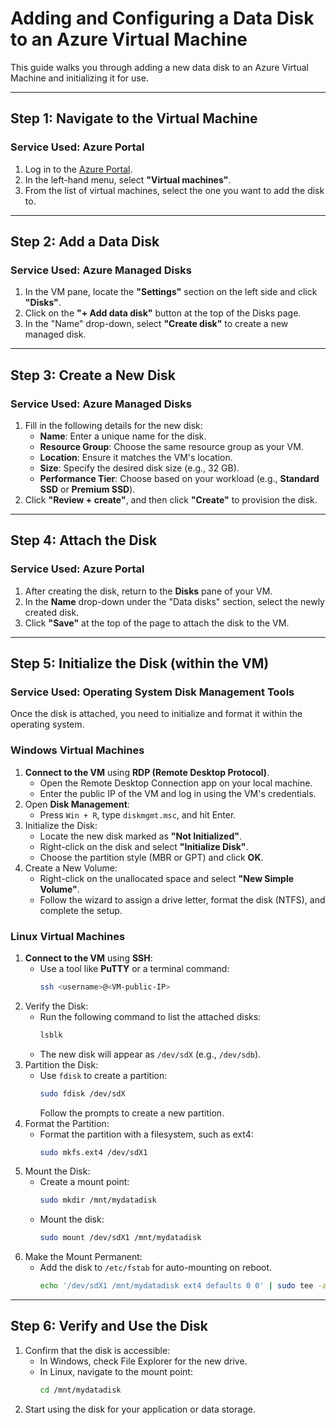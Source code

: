 # Adding and Configuring a Data Disk to an Azure Virtual Machine

This guide walks you through adding a new data disk to an Azure Virtual Machine and initializing it for use.

---

## Step 1: Navigate to the Virtual Machine

### **Service Used**: Azure Portal  
1. Log in to the [Azure Portal](https://portal.azure.com).  
2. In the left-hand menu, select **"Virtual machines"**.  
3. From the list of virtual machines, select the one you want to add the disk to.  

---

## Step 2: Add a Data Disk

### **Service Used**: Azure Managed Disks  
1. In the VM pane, locate the **"Settings"** section on the left side and click **"Disks"**.  
2. Click on the **"+ Add data disk"** button at the top of the Disks page.  
3. In the "Name" drop-down, select **"Create disk"** to create a new managed disk.  

---

## Step 3: Create a New Disk

### **Service Used**: Azure Managed Disks  
1. Fill in the following details for the new disk:  
   - **Name**: Enter a unique name for the disk.  
   - **Resource Group**: Choose the same resource group as your VM.  
   - **Location**: Ensure it matches the VM's location.  
   - **Size**: Specify the desired disk size (e.g., 32 GB).  
   - **Performance Tier**: Choose based on your workload (e.g., **Standard SSD** or **Premium SSD**).  
2. Click **"Review + create"**, and then click **"Create"** to provision the disk.  

---

## Step 4: Attach the Disk

### **Service Used**: Azure Portal  
1. After creating the disk, return to the **Disks** pane of your VM.  
2. In the **Name** drop-down under the "Data disks" section, select the newly created disk.  
3. Click **"Save"** at the top of the page to attach the disk to the VM.  

---

## Step 5: Initialize the Disk (within the VM)

### **Service Used**: Operating System Disk Management Tools  
Once the disk is attached, you need to initialize and format it within the operating system.

### **Windows Virtual Machines**  
1. **Connect to the VM** using **RDP (Remote Desktop Protocol)**.  
   - Open the Remote Desktop Connection app on your local machine.  
   - Enter the public IP of the VM and log in using the VM's credentials.  
2. Open **Disk Management**:  
   - Press `Win + R`, type `diskmgmt.msc`, and hit Enter.  
3. Initialize the Disk:  
   - Locate the new disk marked as **"Not Initialized"**.  
   - Right-click on the disk and select **"Initialize Disk"**.  
   - Choose the partition style (MBR or GPT) and click **OK**.  
4. Create a New Volume:  
   - Right-click on the unallocated space and select **"New Simple Volume"**.  
   - Follow the wizard to assign a drive letter, format the disk (NTFS), and complete the setup.  

### **Linux Virtual Machines**  
1. **Connect to the VM** using **SSH**:  
   - Use a tool like **PuTTY** or a terminal command:  
     ```bash
     ssh <username>@<VM-public-IP>
     ```
2. Verify the Disk:  
   - Run the following command to list the attached disks:  
     ```bash
     lsblk
     ```
   - The new disk will appear as `/dev/sdX` (e.g., `/dev/sdb`).  
3. Partition the Disk:  
   - Use `fdisk` to create a partition:  
     ```bash
     sudo fdisk /dev/sdX
     ```
     Follow the prompts to create a new partition.  
4. Format the Partition:  
   - Format the partition with a filesystem, such as ext4:  
     ```bash
     sudo mkfs.ext4 /dev/sdX1
     ```
5. Mount the Disk:  
   - Create a mount point:  
     ```bash
     sudo mkdir /mnt/mydatadisk
     ```
   - Mount the disk:  
     ```bash
     sudo mount /dev/sdX1 /mnt/mydatadisk
     ```
6. Make the Mount Permanent:  
   - Add the disk to `/etc/fstab` for auto-mounting on reboot.  
     ```bash
     echo '/dev/sdX1 /mnt/mydatadisk ext4 defaults 0 0' | sudo tee -a /etc/fstab
     ```

---

## Step 6: Verify and Use the Disk

1. Confirm that the disk is accessible:  
   - In Windows, check File Explorer for the new drive.  
   - In Linux, navigate to the mount point:  
     ```bash
     cd /mnt/mydatadisk
     ```
2. Start using the disk for your application or data storage.

